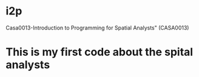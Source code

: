 # i2p
Casa0013-Introduction to Programming for Spatial Analysts" (CASA0013)
# This is my first code about the spital analysts
